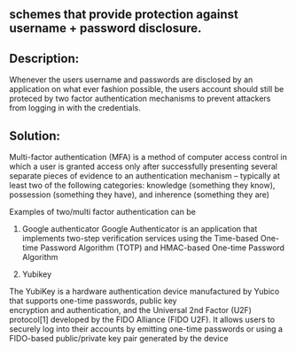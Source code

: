 
## schemes that provide protection against username + password disclosure.

## Description:

Whenever the users username and passwords are disclosed by an application on what ever fashion possible, the 
users account should still be proteced by two factor authentication mechanisms to prevent attackers
from logging in with the credentials.


## Solution:

Multi-factor authentication (MFA) is a method of computer access control in which a user is granted access only after successfully presenting several separate pieces of evidence to an authentication mechanism – typically at least two of the following categories: knowledge (something they know), possession (something they have), and inherence (something they are)

Examples of two/multi factor authentication can be 

1. Google authenticator
   Google Authenticator is an application that implements two-step verification services using the Time-based 
   One-time Password Algorithm (TOTP) and HMAC-based One-time Password Algorithm 

2. Yubikey

  The YubiKey is a hardware authentication device manufactured by Yubico that supports one-time passwords, public key   
  encryption and authentication, and the Universal 2nd Factor (U2F) protocol[1] developed by the FIDO Alliance (FIDO U2F).
  It allows users to securely log into their accounts by emitting one-time passwords or using a FIDO-based public/private
  key pair generated by the device
